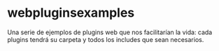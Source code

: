 # webpluginsexamples
Una serie de ejemplos de plugins web que nos facilitarían la vida:
cada plugins tendrá su carpeta y todos los includes que sean necesarios.
